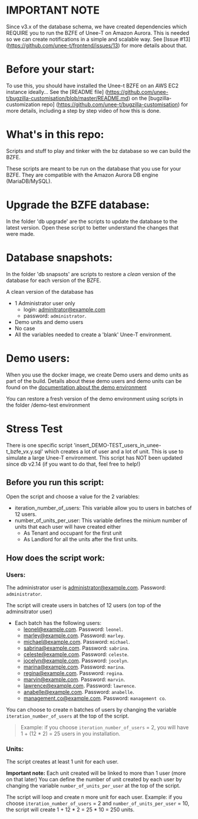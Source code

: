 # IMPORTANT NOTE
Since v3.x of the database schema, we have created dependencies which REQUIRE you to run the BZFE of Unee-T on Amazon Aurora.
This is needed so we can create notifications in a simple and scalable way. 
See [Issue #13] (https://github.com/unee-t/frontend/issues/13) for more details about that.

# Before your start:
To use this, you should have installed the Unee-t BZFE on an AWS EC2 instance ideally...
See the [README file] (https://github.com/unee-t/bugzilla-customisation/blob/master/README.md) on the [bugzilla-customization repo] (https://github.com/unee-t/bugzilla-customisation) for more details, including a step by step video of how this is done.

# What's in this repo:
Scripts and stuff to play and tinker with the bz database so we can build the BZFE.

These scripts are meant to be run on the database that you use for your BZFE.
They are compatible with the Amazon Aurora DB engine (MariaDB/MySQL).

# Upgrade the BZFE database:
In the folder 'db upgrade' are the scripts to update the database to the latest version.
Open these script to better understand the changes that were made.

# Database snapshots:
In the folder 'db snapsots' are scripts to restore a *clean* version of the database for each version of the BZFE.

A clean version of the database has
* 1 Administrator user only
  * login: adminitrator@example.com
  * password: `administrator`.
* Demo units and demo users
* No case
* All the variables needed to create a 'blank' Unee-T environment.

# Demo users:
When you use the docker image, we create Demo users and demo units as part of the build.
Details about these demo users and demo units can be found on the [documentation about the demo environment](https://documentation.unee-t.com/2018/03/01/introduction-to-the-demo-environment/)

You can restore a fresh version of the demo environment using scripts in the folder /demo-test environment

# Stress Test

There is one specific script 'insert_DEMO-TEST_users_in_unee-t_bzfe_vx.y.sql' which creates a lot of user and a lot of unit.
This is use to simulate a large Unee-T environment.
This script has NOT been updated since db v2.14 (if you want to do that, feel free to help!)

## Before you run this script:
Open the script and choose a value for the 2 variables:
* iteration_number_of_users: This variable allow you to users in batches of 12 users.
* number_of_units_per_user: This variable defines the minium number of units that each user will have created either 
  * As Tenant and occupant for the first unit
  * As Landlord for all the units after the first units.

## How does the script work:

### Users:
The administrator user is administrator@example.com. Password: `administrator`.

The script will create users in batches of 12 users (on top of the adminsitrator user)
* Each batch has the following users:
  * leonel@example.com. Password: `leonel`.
  * marley@example.com. Password: `marley`.
  * michael@example.com. Password: `michael`.
  * sabrina@example.com. Password: `sabrina`.
  * celeste@example.com. Password: `celeste`.
  * jocelyn@example.com. Password: `jocelyn`.
  * marina@example.com. Password: `marina`.
  * regina@example.com. Password: `regina`.
  * marvin@example.com. Password: `marvin`.
  * lawrence@example.com. Password: `lawrence`.
  * anabelle@example.com. Password: `anabelle`.
  * management.co@example.com. Password: `management co`.

You can choose to create n batches of users by changing the variable `iteration_number_of_users` at the top of the script.

>Example: if you choose `iteration_number_of_users` = 2, you will have 1 + (12 * 2) = 25 users in you installation.

### Units:
The script creates at least 1 unit for each user.

**Important note:** Each unit created will be linked to more than 1 user (more on that later)
You can define the number of unit created by each user by changing the variable `number_of_units_per_user` at the top of the script.

The script will loop and create n more unit for each user.
Example: if you choose `iteration_number_of_users` = 2 and `number_of_units_per_user` = 10, the script will create 1 + 12 * 2 = 25 * 10 = 250 units.
